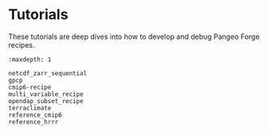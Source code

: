 # Tutorials

These tutorials are deep dives into how to develop and debug Pangeo Forge recipes.

```{toctree}
:maxdepth: 1

netcdf_zarr_sequential
gpcp
cmip6-recipe
multi_variable_recipe
opendap_subset_recipe
terraclimate
reference_cmip6
reference_hrrr

```
